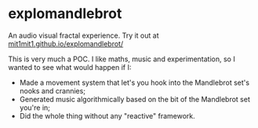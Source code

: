 # explomandlebrot
An audio visual fractal experience. Try it out at [mit1mit1.github.io/explomandlebrot/](https://mit1mit1.github.io/explomandlebrot/)

This is very much a  POC. I like maths, music and experimentation, so I wanted to see what would happen if I:

- Made a movement system that let's you hook into the Mandlebrot set's nooks and crannies;
- Generated music algorithmically based on the bit of the Mandlebrot set you're in;
- Did the whole thing without any "reactive" framework.
